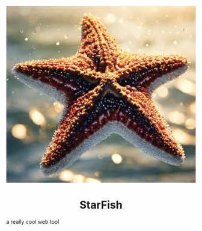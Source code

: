![StarFish](https://github.com/0xhappyboy/starfish/blob/main/assets/imgs/logo.jpg "StarFish")
<center> <h1>StarFish</h1> </center>
a really cool web tool